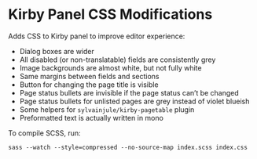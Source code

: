 # Kirby Panel CSS Modifications

Adds CSS to Kirby panel to improve editor experience:
- Dialog boxes are wider
- All disabled (or non-translatable) fields are consistently grey
- Image backgrounds are almost white, but not fully white
- Same margins between fields and sections
- Button for changing the page title is visible
- Page status bullets are invisible if the page status can’t be changed
- Page status bullets for unlisted pages are grey instead of violet blueish
- Some helpers for `sylvainjule/kirby-pagetable` plugin
- Preformatted text is actually written in mono

To compile SCSS, run:
```
sass --watch --style=compressed --no-source-map index.scss index.css
```
